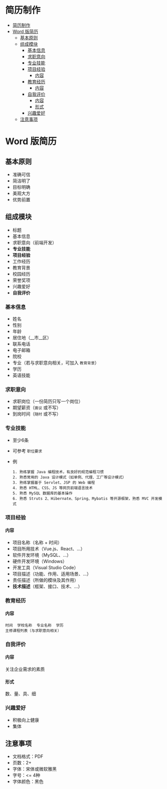<meta name="viewport" content="width=device-width, initial-scale=1.0">
<link rel="stylesheet" href="./assets/style.css">
<script src="./assets/script.js"></script>
<div class="contents"></div>

# 简历制作

- [简历制作](#简历制作)
- [Word 版简历](#word-版简历)
  - [基本原则](#基本原则)
  - [组成模块](#组成模块)
    - [基本信息](#基本信息)
    - [求职意向](#求职意向)
    - [专业技能](#专业技能)
    - [项目经验](#项目经验)
      - [内容](#内容)
    - [教育经历](#教育经历)
      - [内容](#内容-1)
    - [自我评价](#自我评价)
      - [内容](#内容-2)
      - [形式](#形式)
    - [兴趣爱好](#兴趣爱好)
  - [注意事项](#注意事项)

# Word 版简历

## 基本原则

- 准确可信
- 简洁明了
- 目标明确
- 美观大方
- 优势前置

## 组成模块

- 标题
- 基本信息
- 求职意向（前端开发）
- **专业技能**
- **项目经验**
- 工作经历
- 教育背景
- 校园经历
- 荣誉奖项
- 兴趣爱好
- **自我评价**

### 基本信息

- 姓名
- 性别
- 年龄
- 居住地（__市__区）
- 联系电话
- 电子邮箱
- 院校
- 专业（若与求职意向相关，可加入 `教育背景`）
- 学历
- 英语技能

### 求职意向

- 求职岗位（一份简历只写一个岗位）
- 期望薪资（`面议` 或不写）
- 到岗时间（`随时` 或不写）

### 专业技能

- 至少6条
- 可参考 `职位要求`
- 例

  ```text
  1. 熟练掌握 Java 编程技术，有良好的规范编程习惯
  2. 熟悉常用的 Java 设计模式（如单例、代理、工厂等设计模式）
  3. 熟练掌握基于 Servlet、JSP 的 Web 编程
  4. 熟悉 HTML、CSS、JS 等网页前端语言技术
  5. 熟悉 MySQL 数据库的基本操作
  6. 熟悉 Struts 2、Hibernate、Spring、Mybatis 等开源框架，熟悉 MVC 开发模式
  ```

### 项目经验

#### 内容

- 项目名称（名称 + 时间）
- 项目所用技术（Vue.js、React、...）
- 软件开发环境（MySQL、...）
- 硬件开发环境（Windows）
- 开发工具（Visual Studio Code）
- 项目描述（功能、作用、适用场景、...）
- 责任描述（所做的模块及其作用）
- **技术描述**（框架、接口、技术、...）

### 教育经历

#### 内容

```text
时间  学校名称  专业名称  学历
主修课程列表（与求职意向相关）
```

### 自我评价

#### 内容

关注企业需求的素质

#### 形式

数、量、具、细

### 兴趣爱好

- 积极向上健康
- 集体

## 注意事项

- 文档格式：PDF
- 页数：2+
- 字体：宋体或微软雅黑
- 字号：<= 4种
- 字体颜色：黑色
